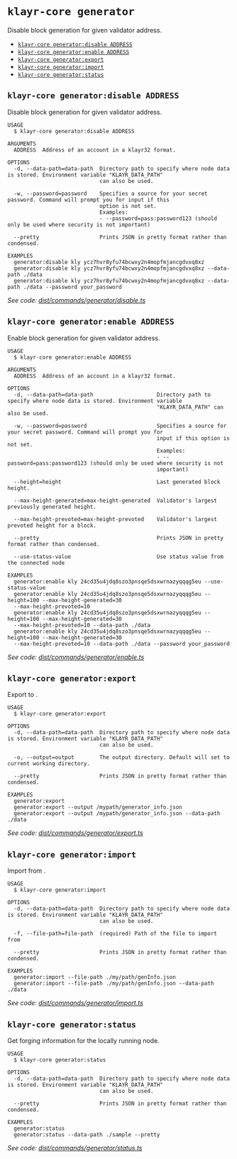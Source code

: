 `klayr-core generator`
======================

Disable block generation for given validator address.

* [`klayr-core generator:disable ADDRESS`](#klayr-core-generatordisable-address)
* [`klayr-core generator:enable ADDRESS`](#klayr-core-generatorenable-address)
* [`klayr-core generator:export`](#klayr-core-generatorexport)
* [`klayr-core generator:import`](#klayr-core-generatorimport)
* [`klayr-core generator:status`](#klayr-core-generatorstatus)

## `klayr-core generator:disable ADDRESS`

Disable block generation for given validator address.

```
USAGE
  $ klayr-core generator:disable ADDRESS

ARGUMENTS
  ADDRESS  Address of an account in a klayr32 format.

OPTIONS
  -d, --data-path=data-path  Directory path to specify where node data is stored. Environment variable "KLAYR_DATA_PATH"
                             can also be used.

  -w, --password=password    Specifies a source for your secret password. Command will prompt you for input if this
                             option is not set.
                             Examples:
                             - --password=pass:password123 (should only be used where security is not important)

  --pretty                   Prints JSON in pretty format rather than condensed.

EXAMPLES
  generator:disable kly ycz7hvr8yfu74bcwxy2n4mopfmjancgdvxq8xz
  generator:disable kly ycz7hvr8yfu74bcwxy2n4mopfmjancgdvxq8xz --data-path ./data
  generator:disable kly ycz7hvr8yfu74bcwxy2n4mopfmjancgdvxq8xz --data-path ./data --password your_password
```

_See code: [dist/commands/generator/disable.ts](https://github.com/klayrhq/klayr-core/blob/v4.0.4/dist/commands/generator/disable.ts)_

## `klayr-core generator:enable ADDRESS`

Enable block generation for given validator address.

```
USAGE
  $ klayr-core generator:enable ADDRESS

ARGUMENTS
  ADDRESS  Address of an account in a klayr32 format.

OPTIONS
  -d, --data-path=data-path                    Directory path to specify where node data is stored. Environment variable
                                               "KLAYR_DATA_PATH" can also be used.

  -w, --password=password                      Specifies a source for your secret password. Command will prompt you for
                                               input if this option is not set.
                                               Examples:
                                               - --password=pass:password123 (should only be used where security is not
                                               important)

  --height=height                              Last generated block height.

  --max-height-generated=max-height-generated  Validator's largest previously generated height.

  --max-height-prevoted=max-height-prevoted    Validator's largest prevoted height for a block.

  --pretty                                     Prints JSON in pretty format rather than condensed.

  --use-status-value                           Use status value from the connected node

EXAMPLES
  generator:enable kly 24cd35u4jdq8szo3pnsqe5dsxwrnazyqqqg5eu --use-status-value
  generator:enable kly 24cd35u4jdq8szo3pnsqe5dsxwrnazyqqqg5eu --height=100 --max-height-generated=30 
  --max-height-prevoted=10
  generator:enable kly 24cd35u4jdq8szo3pnsqe5dsxwrnazyqqqg5eu --height=100 --max-height-generated=30 
  --max-height-prevoted=10 --data-path ./data
  generator:enable kly 24cd35u4jdq8szo3pnsqe5dsxwrnazyqqqg5eu --height=100 --max-height-generated=30 
  --max-height-prevoted=10 --data-path ./data --password your_password
```

_See code: [dist/commands/generator/enable.ts](https://github.com/klayrhq/klayr-core/blob/v4.0.4/dist/commands/generator/enable.ts)_

## `klayr-core generator:export`

Export to <FILE>.

```
USAGE
  $ klayr-core generator:export

OPTIONS
  -d, --data-path=data-path  Directory path to specify where node data is stored. Environment variable "KLAYR_DATA_PATH"
                             can also be used.

  -o, --output=output        The output directory. Default will set to current working directory.

  --pretty                   Prints JSON in pretty format rather than condensed.

EXAMPLES
  generator:export
  generator:export --output /mypath/generator_info.json
  generator:export --output /mypath/generator_info.json --data-path ./data
```

_See code: [dist/commands/generator/export.ts](https://github.com/klayrhq/klayr-core/blob/v4.0.4/dist/commands/generator/export.ts)_

## `klayr-core generator:import`

Import from <FILE>.

```
USAGE
  $ klayr-core generator:import

OPTIONS
  -d, --data-path=data-path  Directory path to specify where node data is stored. Environment variable "KLAYR_DATA_PATH"
                             can also be used.

  -f, --file-path=file-path  (required) Path of the file to import from

  --pretty                   Prints JSON in pretty format rather than condensed.

EXAMPLES
  generator:import --file-path ./my/path/genInfo.json
  generator:import --file-path ./my/path/genInfo.json --data-path ./data
```

_See code: [dist/commands/generator/import.ts](https://github.com/klayrhq/klayr-core/blob/v4.0.4/dist/commands/generator/import.ts)_

## `klayr-core generator:status`

Get forging information for the locally running node.

```
USAGE
  $ klayr-core generator:status

OPTIONS
  -d, --data-path=data-path  Directory path to specify where node data is stored. Environment variable "KLAYR_DATA_PATH"
                             can also be used.

  --pretty                   Prints JSON in pretty format rather than condensed.

EXAMPLES
  generator:status
  generator:status --data-path ./sample --pretty
```

_See code: [dist/commands/generator/status.ts](https://github.com/klayrhq/klayr-core/blob/v4.0.4/dist/commands/generator/status.ts)_

